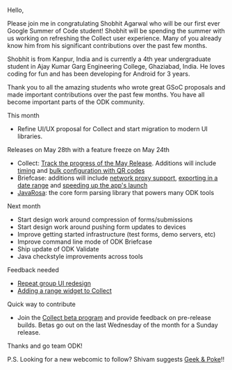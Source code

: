 Hello,

Please join me in congratulating Shobhit Agarwal who will be our first ever Google Summer of Code student! Shobhit will be spending the summer with us working on refreshing the Collect user experience. Many of you already know him from his significant contributions over the past few months.

Shobhit is from Kanpur, India and is currently a 4th year undergraduate student in Ajay Kumar Garg Engineering College, Ghaziabad, India. He loves coding for fun and has been developing for Android for 3 years.

Thank you to all the amazing students who wrote great GSoC proposals and made important contributions over the past few months. You have all become important parts of the ODK community.

This month
- Refine UI/UX proposal for Collect and start migration to modern UI libraries.

Releases on May 28th with a feature freeze on May 24th
- Collect: [Track the progress of the May Release](https://github.com/opendatakit/collect/milestone/3). Additions will include [timing](https://github.com/opendatakit/collect/issues/257) and [bulk configuration with QR codes](https://github.com/opendatakit/collect/issues/781)
- Briefcase: additions will include [network proxy support](https://github.com/opendatakit/briefcase/issues/86), [exporting in a date range](https://github.com/opendatakit/briefcase/issues/117) and [speeding up the app's launch](https://github.com/opendatakit/briefcase/issues/82)
- [JavaRosa](https://github.com/opendatakit/javarosa): the core form parsing library that powers many ODK tools

Next month
- Start design work around compression of forms/submissions
- Start design work around pushing form updates to devices
- Improve getting started infrastructure (test forms, demo servers, etc)
- Improve command line mode of ODK Briefcase
- Ship update of ODK Validate
- Java checkstyle improvements across tools

Feedback needed
- [Repeat group UI redesign](https://github.com/opendatakit/collect/issues/809)
- [Adding a range widget to Collect](https://github.com/opendatakit/collect/issues/105)

Quick way to contribute
- Join the [Collect beta program](https://play.google.com/apps/testing/org.odk.collect.android) and provide feedback on pre-release builds. Betas go out on the last Wednesday of the month for a Sunday release.

Thanks and go team ODK!

P.S. Looking for a new webcomic to follow? Shivam suggests [Geek & Poke](http://geek-and-poke.com/)!!